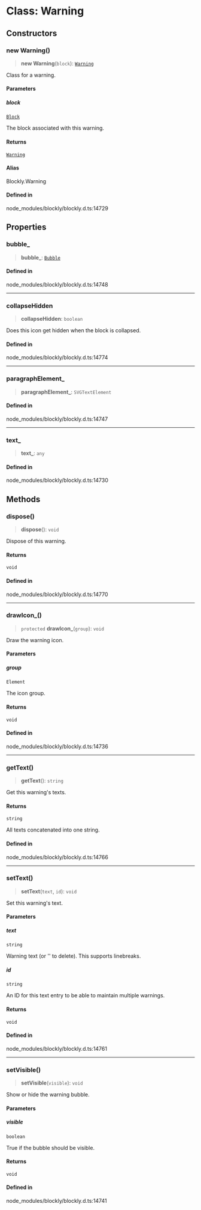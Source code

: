 # Class: Warning

## Constructors

### new Warning()

> **new Warning**(`block`): [`Warning`](Warning.md)

Class for a warning.

#### Parameters

##### block

[`Block`](Block.md)

The block associated with this warning.

#### Returns

[`Warning`](Warning.md)

#### Alias

Blockly.Warning

#### Defined in

node_modules/blockly/blockly.d.ts:14729

## Properties

### bubble\_

> **bubble\_**: [`Bubble`](Bubble.md)

#### Defined in

node_modules/blockly/blockly.d.ts:14748

---

### collapseHidden

> **collapseHidden**: `boolean`

Does this icon get hidden when the block is collapsed.

#### Defined in

node_modules/blockly/blockly.d.ts:14774

---

### paragraphElement\_

> **paragraphElement\_**: `SVGTextElement`

#### Defined in

node_modules/blockly/blockly.d.ts:14747

---

### text\_

> **text\_**: `any`

#### Defined in

node_modules/blockly/blockly.d.ts:14730

## Methods

### dispose()

> **dispose**(): `void`

Dispose of this warning.

#### Returns

`void`

#### Defined in

node_modules/blockly/blockly.d.ts:14770

---

### drawIcon\_()

> `protected` **drawIcon\_**(`group`): `void`

Draw the warning icon.

#### Parameters

##### group

`Element`

The icon group.

#### Returns

`void`

#### Defined in

node_modules/blockly/blockly.d.ts:14736

---

### getText()

> **getText**(): `string`

Get this warning's texts.

#### Returns

`string`

All texts concatenated into one string.

#### Defined in

node_modules/blockly/blockly.d.ts:14766

---

### setText()

> **setText**(`text`, `id`): `void`

Set this warning's text.

#### Parameters

##### text

`string`

Warning text (or '' to delete). This supports
linebreaks.

##### id

`string`

An ID for this text entry to be able to maintain
multiple warnings.

#### Returns

`void`

#### Defined in

node_modules/blockly/blockly.d.ts:14761

---

### setVisible()

> **setVisible**(`visible`): `void`

Show or hide the warning bubble.

#### Parameters

##### visible

`boolean`

True if the bubble should be visible.

#### Returns

`void`

#### Defined in

node_modules/blockly/blockly.d.ts:14741
